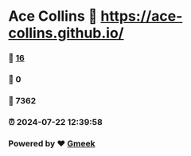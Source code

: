 # Ace Collins :link: https://ace-collins.github.io/ 
### :page_facing_up: [16](https://ace-collins.github.io//tag.html) 
### :speech_balloon: 0 
### :hibiscus: 7362 
### :alarm_clock: 2024-07-22 12:39:58 
### Powered by :heart: [Gmeek](https://github.com/Meekdai/Gmeek)
